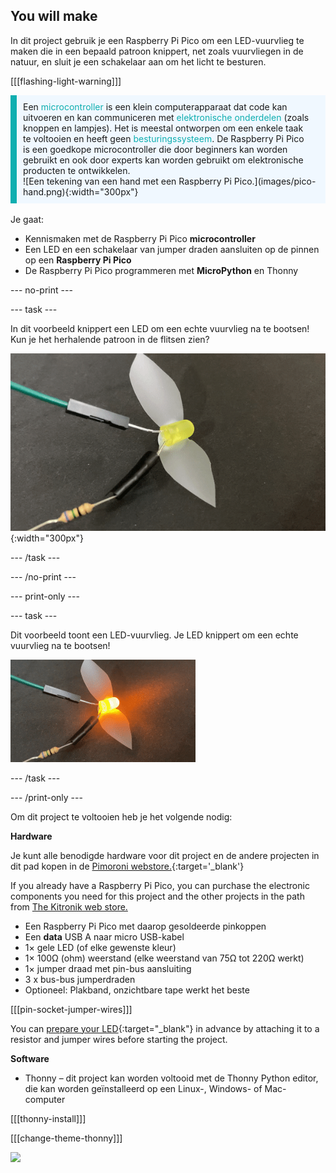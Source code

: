 ## You will make

In dit project gebruik je een Raspberry Pi Pico om een LED-vuurvlieg te maken die in een bepaald patroon knippert, net zoals vuurvliegen in de natuur, en sluit je een schakelaar aan om het licht te besturen.

[[[flashing-light-warning]]]

<div style='border-left: solid; border-width:10px; border-color: #0faeb0; background-color: aliceblue; padding: 10px;display: flex; flex-wrap: wrap'>
<div style="flex-basis: 200px; flex-grow: 1; margin-right: 15px;">
Een <span style="color: #0faeb0">microcontroller</span> is een klein computerapparaat dat code kan uitvoeren en kan communiceren met <span style="color: #0faeb0"> elektronische onderdelen</span> (zoals knoppen en lampjes). Het is meestal ontworpen om een enkele taak te voltooien en heeft geen <span style="color: #0faeb0">besturingssysteem</span>. 
De Raspberry Pi Pico is een goedkope microcontroller die door beginners kan worden gebruikt en ook door experts kan worden gebruikt om elektronische producten te ontwikkelen.
</div>
<div>
![Een tekening van een hand met een Raspberry Pi Pico.](images/pico-hand.png){:width="300px"}
</div>
</div>

<br/>
Je gaat:

+ Kennismaken met de Raspberry Pi Pico **microcontroller**
+ Een LED en een schakelaar van jumper draden aansluiten op de pinnen op een **Raspberry Pi Pico**
+ De Raspberry Pi Pico programmeren met **MicroPython** en Thonny

--- no-print ---

--- task ---

In dit voorbeeld knippert een LED om een echte vuurvlieg na te bootsen! Kun je het herhalende patroon in de flitsen zien?

![Een animatie van de vuurvlieg-LED die aan en uit knippert.](images/firefly-blink.gif){:width="300px"}

--- /task ---

--- /no-print ---

--- print-only ---

--- task ---

Dit voorbeeld toont een LED-vuurvlieg. Je LED knippert om een echte vuurvlieg na te bootsen!

![Een LED met plakband om vleugels te vormen. Er zijn twee jumperdraden verbonden met de LED, één met een weerstand die op zijn plaats wordt gehouden door elektrische tape.](images/showcase_static.png)

--- /task ---

--- /print-only ---

Om dit project te voltooien heb je het volgende nodig:

**Hardware**

Je kunt alle benodigde hardware voor dit project en de andere projecten in dit pad kopen in de [Pimoroni webstore.](https://shop.pimoroni.com/products/pico-intro-kit?variant=39893512945747){:target='_blank'}

If you already have a Raspberry Pi Pico, you can purchase the electronic components you need for this project and the other projects in the path from [The Kitronik web store.](https://kitronik.co.uk/products/5343-raspberry-pi-foundation-pico-pathway-pack)

+ Een Raspberry Pi Pico met daarop gesoldeerde pinkoppen
+ Een **data** USB A naar micro USB-kabel
+ 1× gele LED (of elke gewenste kleur)
+ 1× 100Ω (ohm) weerstand (elke weerstand van 75Ω tot 220Ω werkt)
+ 1× jumper draad met pin-bus aansluiting
+ 3 x bus-bus jumperdraden
+ Optioneel: Plakband, onzichtbare tape werkt het beste

[[[pin-socket-jumper-wires]]]

You can [prepare your LED](https://projects.raspberrypi.org/en/projects/introduction-to-the-pico){:target="_blank"} in advance by attaching it to a resistor and jumper wires before starting the project.

**Software**

+ Thonny – dit project kan worden voltooid met de Thonny Python editor, die kan worden geïnstalleerd op een Linux-, Windows- of Mac-computer

[[[thonny-install]]]

[[[change-theme-thonny]]]

![](http://code.org/api/hour/begin_rp_ledfirefly.png)
